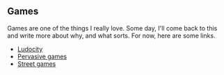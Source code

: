 ## Games

Games are one of the things I really love. Some day, I'll come back to this and
write more about why, and what sorts. For now, here are some links.

- [Ludocity](/bookmarks/ludocity.md)
- [Pervasive games](pervasive-games.md)
- [Street games](street-games.md)
